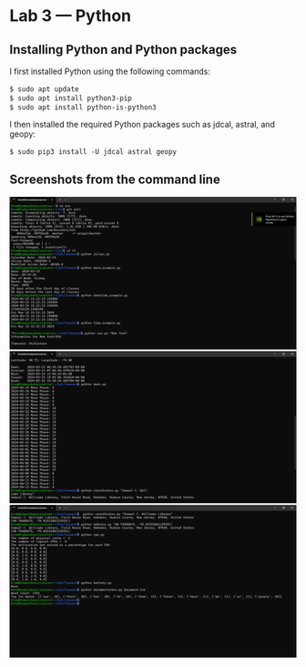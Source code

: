 # Lab 3 — Python
## Installing Python and Python packages
I first installed Python using the following commands:
```
$ sudo apt update
$ sudo apt install python3-pip
$ sudo apt install python-is-python3
```
I then installed the required Python packages such as jdcal, astral, and geopy:
```
$ sudo pip3 install -U jdcal astral geopy
```
## Screenshots from the command line
![](screenshot_1.png)
![](screenshot_2.png)
![](screenshot_3.png)
